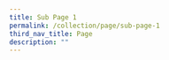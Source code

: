 ```yaml
---
title: Sub Page 1
permalink: /collection/page/sub-page-1
third_nav_title: Page
description: ""
---
```


